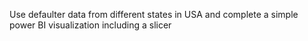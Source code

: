 Use defaulter data from different states in USA and complete a simple power BI visualization including a slicer

